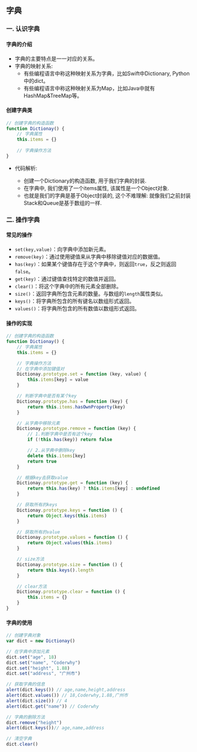 ## 字典

### 一. 认识字典

#### 字典的介绍

* 字典的主要特点是一一对应的关系。
* 字典的映射关系:
  * 有些编程语言中称这种映射关系为字典，比如Swift中Dictionary, Python中的dict。
  * 有些编程语言中称这种映射关系为Map，比如Java中就有HashMap&TreeMap等。

#### 创建字典类

``` javascript
// 创建字典的构造函数
function Dictionay() {
    // 字典属性
    this.items = {}
    
    // 字典操作方法
}
```

* 代码解析:

  * 创建一个Dictionary的构造函数, 用于我们字典的封装.
  * 在字典中, 我们使用了一个items属性, 该属性是一个Object对象.
  * 也就是我们的字典是基于Object封装的, 这个不难理解: 就像我们之前封装Stack和Queue是基于数组的一样.

### 二. 操作字典

#### 常见的操作

* `set(key,value)`：向字典中添加新元素。
* `remove(key)`：通过使用键值来从字典中移除键值对应的数据值。
* `has(key)`：如果某个键值存在于这个字典中，则返回`true`，反之则返回`false`。
* `get(key)`：通过键值查找特定的数值并返回。
* `clear()`：将这个字典中的所有元素全部删除。
* `size()`：返回字典所包含元素的数量。与数组的`length`属性类似。
* `keys()`：将字典所包含的所有键名以数组形式返回。
* `values()`：将字典所包含的所有数值以数组形式返回。

#### 操作的实现

``` javascript
// 创建字典的构造函数
function Dictionay() {
    // 字典属性
    this.items = {}

    // 字典操作方法
    // 在字典中添加键值对
    Dictionay.prototype.set = function (key, value) {
        this.items[key] = value
    }

    // 判断字典中是否有某个key
    Dictionay.prototype.has = function (key) {
        return this.items.hasOwnProperty(key)
    }

    // 从字典中移除元素
    Dictionay.prototype.remove = function (key) {
        // 1.判断字典中是否有这个key
        if (!this.has(key)) return false

        // 2.从字典中删除key
        delete this.items[key]
        return true
    }

    // 根据key去获取value
    Dictionay.prototype.get = function (key) {
        return this.has(key) ? this.items[key] : undefined
    }

    // 获取所有的keys
    Dictionay.prototype.keys = function () {
        return Object.keys(this.items)
    }

    // 获取所有的value
    Dictionay.prototype.values = function () {
        return Object.values(this.items)
    }

    // size方法
    Dictionay.prototype.size = function () {
        return this.keys().length
    }

    // clear方法
    Dictionay.prototype.clear = function () {
        this.items = {}
    }
}
```

#### 字典的使用

``` javascript
// 创建字典对象
var dict = new Dictionay()

// 在字典中添加元素
dict.set("age", 18)
dict.set("name", "Coderwhy")
dict.set("height", 1.88)
dict.set("address", "广州市")

// 获取字典的信息
alert(dict.keys()) // age,name,height,address
alert(dict.values()) // 18,Coderwhy,1.88,广州市
alert(dict.size()) // 4
alert(dict.get("name")) // Coderwhy

// 字典的删除方法
dict.remove("height")
alert(dict.keys())// age,name,address

// 清空字典
dict.clear()
```
